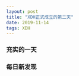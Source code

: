 ```yaml
---  
layout: post  
title: "XDH正式成立的第二天"   
date: 2019-11-14
tags: XDH    
---  
```










### 充实的一天

### 每日新发现

